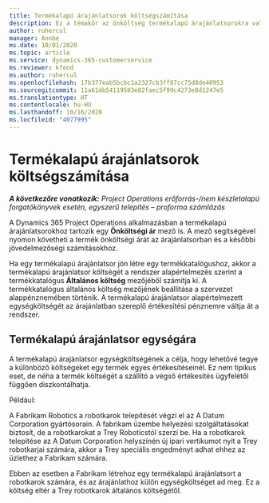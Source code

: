 ```yaml
---
title: Termékalapú árajánlatsorok költségszámítása
description: Ez a témakör az önköltség termékalapú árajánlatsorokra való alkalmazásával kapcsolatban tartalmaz információkat.
author: ruhercul
manager: Annbe
ms.date: 10/01/2020
ms.topic: article
ms.service: dynamics-365-customerservice
ms.reviewer: kfend
ms.author: ruhercul
ms.openlocfilehash: 17b377eab5bcbc1a2327cb3ff87cc75d8de40953
ms.sourcegitcommit: 11a61db54119503e82faec5f99c4273e8d1247e5
ms.translationtype: HT
ms.contentlocale: hu-HU
ms.lasthandoff: 10/16/2020
ms.locfileid: "4077995"
---
```

# <a name="costing-product-based-quote-lines"></a>Termékalapú árajánlatsorok költségszámítása

_**A következőre vonatkozik:** Project Operations erőforrás-/nem készletalapú forgatókönyvek esetén, egyszerű telepítés – proforma számlázás_


A Dynamics 365 Project Operations alkalmazásban a termékalapú árajánlatsorokhoz tartozik egy **Önköltségi ár** mező is. A mező segítségével nyomon követheti a termék önköltségi árát az árajánlatsorban és a későbbi jövedelmezőségi számításokhoz.

Ha egy termékalapú árajánlatsor jön létre egy termékkatalógushoz, akkor a termékalapú árajánlatsor költségét a rendszer alapértelmezés szerint a termékkatalógus **Általános költség** mezőjéből számítja ki. A termékkatalógus általános költség mezőjének beállítása a szervezet alappénznemében történik. A termékalapú árajánlatsor alapértelmezett egységköltségét az árajánlatban szereplő értékesítési pénznemre váltja át a rendszer.

## <a name="unit-cost-on-a-product-based-quote-line"></a>Termékalapú árajánlatsor egységára

A termékalapú árajánlatsor egységköltségének a célja, hogy lehetővé tegye a különböző költségeket egy termék egyes értékesítéseinél. Ez nem tipikus eset, de néha a termék költségét a szállító a végső értékesítés ügyfelétől függően diszkontálhatja.

Például:

A Fabrikam Robotics a robotkarok telepítését végzi el az A Datum Corporation gyártósorain. A fabrikam üzembe helyezési szolgáltatásokat biztosít, de a robotkarokat a Trey Roboticstól szerzi be. Ha a robotkarok telepítése az A Datum Corporation helyszínén új ipari vertikumot nyit a Trey robotkarjai számára, akkor a Trey speciális engedményt adhat ehhez az üzlethez a Fabrikam számára.

Ebben az esetben a Fabrikam létrehoz egy termékalapú árajánlatsort a robotkarok számára, és az árajánlathoz külön egységköltséget ad meg. Ez a költség eltér a Trey robotkarok általános költségétől.

